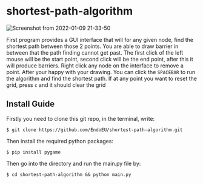 # shortest-path-algorithm

![Screenshot from 2022-01-09 21-33-50](https://user-images.githubusercontent.com/70594311/148701821-3195470a-62a2-4835-9518-fc9442ccd4c4.png)

First program provides a GUI interface that will for any given node, find the shortest path between those 2 points. You are able to draw barrier in between that the path finding cannot get past. The first click of the left mouse will be the start point, second click will be the end point, after this it will produce barriers. Right click any node on the interface to remove a point. After your happy with your drawing. You can click the ```SPACEBAR``` to run the algorithm and find the shortest path. If at any point you want to reset the grid, press ```c``` and it should clear the grid

## Install Guide

Firstly you need to clone this git repo, in the terminal, write:
```
$ git clone https://github.com/EndoEU/shortest-path-algorithm.git
```
Then install the required python packages:
```
$ pip install pygame
```
Then go into the directory and run the main.py file by:
```
$ cd shortest-path-algorithm && python main.py
```
